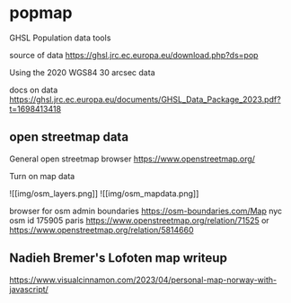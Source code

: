 # popmap

GHSL Population data tools


source of data https://ghsl.jrc.ec.europa.eu/download.php?ds=pop

Using the 2020 WGS84 30 arcsec data

docs on data https://ghsl.jrc.ec.europa.eu/documents/GHSL_Data_Package_2023.pdf?t=1698413418

## open streetmap data

General open streetmap browser https://www.openstreetmap.org/

Turn on map data 

![[img/osm_layers.png]] ![[img/osm_mapdata.png]]


browser for osm admin boundaries https://osm-boundaries.com/Map
nyc osm id 175905
paris https://www.openstreetmap.org/relation/71525 or https://www.openstreetmap.org/relation/5814660



## Nadieh Bremer's Lofoten map writeup

https://www.visualcinnamon.com/2023/04/personal-map-norway-with-javascript/
